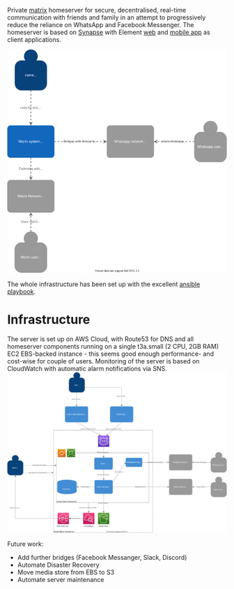 Private [matrix](https://matrix.org/) homeserver for secure, decentralised, real-time communication with friends and family in an attempt to progressively reduce the reliance on WhatsApp and Facebook Messenger. The homeserver is based on [Synapse](https://matrix.org/docs/projects/server/synapse) with Element [web](https://matrix.org/docs/projects/client/element) and [mobile app](https://matrix.org/docs/projects/client/element-android) as client applications.

![homeserver-context](https://github.com/pitC/matrix-homeserver/blob/47d05f6c3c001a2b0bc0a2bd10870e10e522dc57/docs/homeserver-context.svg)

The whole infrastructure has been set up with the excellent [ansible playbook](https://github.com/spantaleev/matrix-docker-ansible-deploy/tree/master/docs).

# Infrastructure
The server is set up on AWS Cloud, with Route53 for DNS and all homeserver components running on a single t3a.small (2 CPU, 2GB RAM) EC2 EBS-backed instance - this seems good enough performance- and cost-wise for couple of users. Monitoring of the server is based on CloudWatch with automatic alarm notifications via SNS.
![homeserver-container](https://github.com/pitC/matrix-homeserver/blob/ae80b0de301ed4ee54ff10558d9f28621387c90d/docs/homeserver-container.svg)

Future work:
* Add further bridges (Facebook Messanger, Slack, Discord)
* Automate Disaster Recovery
* Move media store from EBS to S3
* Automate server maintenance

